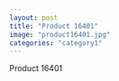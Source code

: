 ```yaml
---
layout: post
title: "Product 16401"
image: "product16401.jpg"
categories: "category1"
---
```

Product 16401
